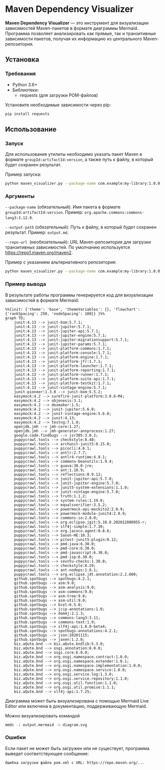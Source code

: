 # Maven Dependency Visualizer
**Maven Dependency Visualizer** — это инструмент для визуализации зависимостей Maven-пакетов в формате диаграммы Mermaid. Программа позволяет анализировать как прямые, так и транзитивные зависимости пакетов, получая их информацию из центрального Maven-репозитория.

## Установка

### Требования
- Python 3.6+
- Библиотеки:
  - requests (для загрузки POM-файлов)

Установите необходимые зависимости через pip:
```bash
pip install requests
```

## Использование

### Запуск
Для использования утилиты необходимо указать пакет Maven в формате `groupId:artifactId:version`, а также путь к файлу, в который будет сохранен результат.

Пример запуска:
```bash
python maven_visualizer.py --package-name com.example:my-library:1.0.0 --output-path output.md
```

### Аргументы
`--package-name` (обязательный): Имя пакета в формате `groupId:artifactId:version`.
Пример: `org.apache.commons:commons-lang3:3.12.0`.

`--output-path` (обязательный): Путь к файлу, в который будет сохранен результат.
Пример: `output.md`.

`--repo-url `(необязательный): URL Maven-репозитория для загрузки транзитивных зависимостей. По умолчанию используется https://repo1.maven.org/maven2.

Пример с указанием альтернативного репозитория:

```bash
python maven_visualizer.py --package-name com.example:my-library:1.0.0 --output-path output.md --repo-url https://custom.maven.repo
```

### Пример вывода
В результате работы программы генерируется код для визуализации зависимостей в формате Mermaid:
```mermaid
%%{init: {'theme': 'base', 'themeVariables': {}, 'flowchart': {'rankSpacing': 250, 'nodeSpacing': 100}} }%%
graph TD;
    junit:4.13 --> junit-bom:5.7.1;
    junit:4.13 --> junit-jupiter:5.7.1;
    junit:4.13 --> junit-jupiter-api:5.7.1;
    junit:4.13 --> junit-jupiter-engine:5.7.1;
    junit:4.13 --> junit-jupiter-migrationsupport:5.7.1;
    junit:4.13 --> junit-jupiter-params:5.7.1;
    junit:4.13 --> junit-platform-commons:1.7.1;
    junit:4.13 --> junit-platform-console:1.7.1;
    junit:4.13 --> junit-platform-engine:1.7.1;
    junit:4.13 --> junit-platform-jfr:1.7.1;
    junit:4.13 --> junit-platform-launcher:1.7.1;
    junit:4.13 --> junit-platform-reporting:1.7.1;
    junit:4.13 --> junit-platform-runner:1.7.1;
    junit:4.13 --> junit-platform-suite-api:1.7.1;
    junit:4.13 --> junit-platform-testkit:1.7.1;
    junit:4.13 --> junit-vintage-engine:5.7.1;
    junit-pioneer:1.3.0 --> junit-bom:5.5.2;
    easymock:4.2 --> surefire-junit-platform:3.0.0-M4;
    easymock:4.2 --> objenesis:3.1;
    easymock:4.2 --> dexmaker:1.5;
    easymock:4.2 --> junit-jupiter:5.6.0;
    easymock:4.2 --> junit-vintage-engine:5.6.0;
    easymock:4.2 --> junit:4.13;
    easymock:4.2 --> testng:7.1.0;
    openjdk.jmh --> jmh-core:1.27;
    openjdk.jmh --> jmh-generator-annprocess:1.27;
    google.code.findbugs --> jsr305:3.0.2;
    puppycrawl.tools --> checkstyle:8.40;
    puppycrawl.tools --> archunit-junit5:0.15.0;
    puppycrawl.tools --> picocli:4.6.1;
    puppycrawl.tools --> antlr:2.7.7;
    puppycrawl.tools --> antlr4-runtime:4.9.1;
    puppycrawl.tools --> commons-beanutils:1.9.4;
    puppycrawl.tools --> guava:30.0-jre;
    puppycrawl.tools --> ant:1.10.9;
    puppycrawl.tools --> reflections:0.9.12;
    puppycrawl.tools --> junit-jupiter-api:5.7.0;
    puppycrawl.tools --> junit-jupiter-engine:5.7.0;
    puppycrawl.tools --> junit5-system-extensions:1.1.0;
    puppycrawl.tools --> junit-vintage-engine:5.7.0;
    puppycrawl.tools --> truth:1.1.2;
    puppycrawl.tools --> system-rules:1.19.0;
    puppycrawl.tools --> equalsverifier:3.5.2;
    puppycrawl.tools --> powermock-api-mockito2:2.0.9;
    puppycrawl.tools --> powermock-module-junit4:2.0.9;
    puppycrawl.tools --> commons-io:2.8.0;
    puppycrawl.tools --> org.eclipse.jgit:5.10.0.202012080955-r;
    puppycrawl.tools --> slf4j-simple:1.7.30;
    puppycrawl.tools --> org.jacoco.agent:0.8.6;
    puppycrawl.tools --> Saxon-HE:10.3;
    puppycrawl.tools --> pitest-junit5-plugin:0.12;
    puppycrawl.tools --> pmd-java:6.30.0;
    puppycrawl.tools --> pmd-core:6.30.0;
    puppycrawl.tools --> pmd-javascript:6.30.0;
    puppycrawl.tools --> pmd-jsp:6.30.0;
    puppycrawl.tools --> sevntu-checks:1.38.0;
    puppycrawl.tools --> checkstyle:8.29;
    puppycrawl.tools --> ant-nodeps:1.8.1;
    puppycrawl.tools --> org.eclipse.jdt.annotation:2.2.600;
    github.spotbugs --> spotbugs:4.2.1;
    github.spotbugs --> asm:9.0;
    github.spotbugs --> asm-analysis:9.0;
    github.spotbugs --> asm-commons:9.0;
    github.spotbugs --> asm-tree:9.0;
    github.spotbugs --> asm-util:9.0;
    github.spotbugs --> bcel:6.5.0;
    github.spotbugs --> jcip-annotations:1.0;
    github.spotbugs --> dom4j:2.1.3;
    github.spotbugs --> commons-lang3:3.11;
    github.spotbugs --> commons-text:1.9;
    github.spotbugs --> slf4j-api:1.8.0-beta4;
    github.spotbugs --> spotbugs-annotations:4.2.1;
    github.spotbugs --> json:20201115;
    github.spotbugs --> jaxen:1.2.0;
    biz.aQute.bnd --> biz.aQute.bndlib:5.3.0;
    biz.aQute.bnd --> osgi.annotation:8.0.0;
    biz.aQute.bnd --> osgi.core:6.0.0;
    biz.aQute.bnd --> org.osgi.namespace.contract:1.0.0;
    biz.aQute.bnd --> org.osgi.namespace.extender:1.0.1;
    biz.aQute.bnd --> org.osgi.namespace.implementation:1.0.0;
    biz.aQute.bnd --> org.osgi.namespace.service:1.0.0;
    biz.aQute.bnd --> org.osgi.service.log:1.3.0;
    biz.aQute.bnd --> org.osgi.service.repository:1.1.0;
    biz.aQute.bnd --> org.osgi.util.function:1.1.0;
    biz.aQute.bnd --> org.osgi.util.promise:1.1.1;
    biz.aQute.bnd --> slf4j-api:1.7.25;
```
Диаграмма может быть визуализирована с помощью Mermaid Live Editor или включена в документацию, поддерживающую Mermaid.

Можно визуализировать командой
```bash
mmdc -i output.mermaid -o diagram.svg 
```

### Ошибки
Если пакет не может быть загружен или не существует, программа выведет соответствующее сообщение:
```bash
Ошибка загрузки файла pom.xml с URL: https://repo.maven.org/...
```